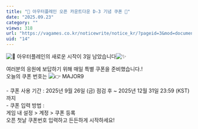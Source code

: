 ```yaml
---
title: "💖 아우터플레인 오픈 카운트다운 D-3 기념 쿠폰 💖"
date: "2025.09.23"
category: ""
views: 318
url: "https://vagames.co.kr/noticewrite/notice_kr/?pageid=3&mod=document&uid=14"
uid: "14"
---
```


![🎉](/images/news/live/kr/14-5e3f7088.svg) 아우터플레인의 새로운 시작이 3일 남았습니다![✨](/images/news/live/kr/14-9d3be226.svg)  
  
여러분의 응원에 보답하기 위해 매일 특별 쿠폰을 준비했습니다.!  
오늘의 쿠폰 번호는 ![👉](/images/news/live/kr/48-344d4994.svg) MAJOR9  
  
  
\- 쿠폰 사용 기간 : 2025년 9월 26일 (금) 점검 후 ~ 2025년 12월 31일 23:59 (KST) 까지  
\- 쿠폰 입력 방법 :  
게임 내 설정 > 계정 > 쿠폰 등록  
오픈 첫날 쿠폰번호 입력하고 든든하게 시작하세요!